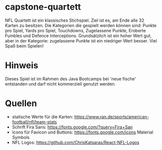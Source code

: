 # capstone-quartett
NFL Quartett ist ein klassisches Stichspiel.
Ziel ist es, am Ende alle 32 Karten zu besitzen.
Die Kategorien die gespielt werden können sind: Punkte pro Spiel, Yards pro Spiel, Touchdowns, Zugelassene Punkte, Eroberte Fumbles und Defence Interceptions.
Grundsätzlich ist ein hoher Wert gut, aber in der Kategorie: zugelassene Punkte ist ein niedriger Wert besser.
Viel Spaß beim Spielen!
# Hinweis
Dieses Spiel ist im Rahmen des Java Bootcamps bei 'neue fische' entstanden und darf nicht kommerziell genutzt werden.
# Quellen
- statische Werte für die Karten: https://www.ran.de/sports/american-football/nfl/team-stats
- Schrift Fira Sans: https://fonts.google.com/?query=Fira+San
- Icons für Favicon und Buttons: https://fonts.google.com/icons Material Symbols
- NFL Logos: https://github.com/ChrisKatsaras/React-NFL-Logos